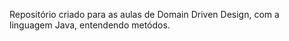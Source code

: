 Repositório criado para as aulas de Domain Driven Design, com a linguagem Java, entendendo metódos.
